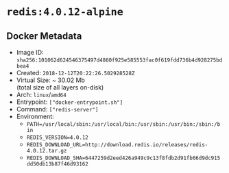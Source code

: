 # `redis:4.0.12-alpine`

## Docker Metadata

- Image ID: `sha256:101062d624546375497d4860f925e585553fac0f619fdd736b4d928275bdbea4`
- Created: `2018-12-12T20:22:26.502928528Z`
- Virtual Size: ~ 30.02 Mb  
  (total size of all layers on-disk)
- Arch: `linux`/`amd64`
- Entrypoint: `["docker-entrypoint.sh"]`
- Command: `["redis-server"]`
- Environment:
  - `PATH=/usr/local/sbin:/usr/local/bin:/usr/sbin:/usr/bin:/sbin:/bin`
  - `REDIS_VERSION=4.0.12`
  - `REDIS_DOWNLOAD_URL=http://download.redis.io/releases/redis-4.0.12.tar.gz`
  - `REDIS_DOWNLOAD_SHA=6447259d2eed426a949c9c13f8fdb2d91fb66d9dc915dd50db13b87f46d93162`
